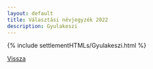 ```yaml
---
layout: default
title: Választási névjegyzék 2022
description: Gyulakeszi
---
```


{% include settlementHTMLs/Gyulakeszi.html %}

[Vissza](./)